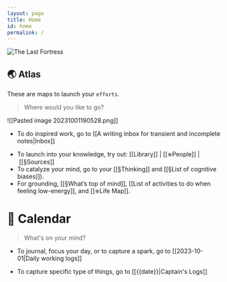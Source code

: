 ```yaml
---
layout: page
title: Home
id: home
permalink: /
---
```


![The Last Fortress](https://cdna.artstation.com/p/assets/images/images/002/414/626/large/andreas-rocha-thelastfortress.jpg?1461446296)
## 🌏 Atlas

These are maps to launch your `efforts`. 

> Where would you like to go?

![[Pasted image 20231001190528.png]]

* To do inspired work, go to [[A writing inbox for transient and incomplete notes|Inbox]]
- To launch into your knowledge, try out: [[Library]] | [[⎈People]] | [[§Sources]]
- To catalyze your mind, go to your [[§Thinking]] and [[§List of cognitive biases]]).
- For grounding, [[§What’s top of mind]], [[List of activities to do when feeling low-energy]], and [[⎈Life Map]].

# 📆 Calendar

> What's on your mind?


* To journal, focus your day, or to capture a spark, go to [[2023-10-01|Daily working logs]]
- To capture specific type of things, go to [[{{date}}|Captain's Logs]]